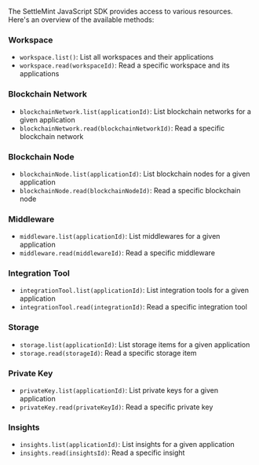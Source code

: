 The SettleMint JavaScript SDK provides access to various resources. Here's an overview of the available methods:

### Workspace

- `workspace.list()`: List all workspaces and their applications
- `workspace.read(workspaceId)`: Read a specific workspace and its applications

### Blockchain Network

- `blockchainNetwork.list(applicationId)`: List blockchain networks for a given application
- `blockchainNetwork.read(blockchainNetworkId)`: Read a specific blockchain network

### Blockchain Node

- `blockchainNode.list(applicationId)`: List blockchain nodes for a given application
- `blockchainNode.read(blockchainNodeId)`: Read a specific blockchain node

### Middleware

- `middleware.list(applicationId)`: List middlewares for a given application
- `middleware.read(middlewareId)`: Read a specific middleware

### Integration Tool

- `integrationTool.list(applicationId)`: List integration tools for a given application
- `integrationTool.read(integrationId)`: Read a specific integration tool

### Storage

- `storage.list(applicationId)`: List storage items for a given application
- `storage.read(storageId)`: Read a specific storage item

### Private Key

- `privateKey.list(applicationId)`: List private keys for a given application
- `privateKey.read(privateKeyId)`: Read a specific private key

### Insights

- `insights.list(applicationId)`: List insights for a given application
- `insights.read(insightsId)`: Read a specific insight


